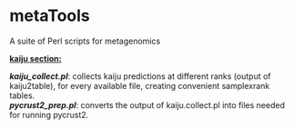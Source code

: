 # metaTools
A suite of Perl scripts for metagenomics

<b><u>kaiju section:</b></u>

<b><i>kaiju_collect.pl</i></b>: collects kaiju predictions at different ranks (output of kaiju2table), for every available file, creating convenient samplexrank tables.  
<b><i>pycrust2_prep.pl</i></b>: converts the output of kaiju.collect.pl into files needed for running pycrust2.  
